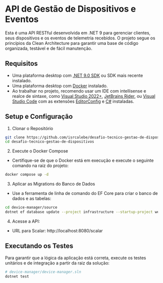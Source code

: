 # API de Gestão de Dispositivos e Eventos

Esta é uma API RESTful desenvolvida em .NET 9 para gerenciar clientes, seus dispositivos e os eventos de telemetria recebidos. O projeto segue os princípios da Clean Architecture para garantir uma base de código organizada, testável e de fácil manutenção.

## Requisitos

- Uma plataforma desktop com [.NET 9.0 SDK](https://dotnet.microsoft.com/download) ou SDK mais recente instalado.
- Uma plataforma desktop com [Docker](https://www.docker.com/) instalado.
- Ao trabalhar no projeto, recomendo usar um IDE com intellisense e realce de sintaxe, como [Visual Studio 2022+](https://visualstudio.microsoft.com/vs/), [JetBrains Rider](https://www.jetbrains.com/rider/), ou [Visual Studio Code](https://code.visualstudio.com/) com as extensões [EditorConfig](https://marketplace.visualstudio.com/items?itemName=EditorConfig.EditorConfig) e [C#](https://marketplace.visualstudio.com/items?itemName=ms-dotnettools.csdevkit) instaladas.

## Setup e Configuração

1. Clonar o Repositório
```bash
git clone https://github.com/isrcalebe/desafio-tecnico-gestao-de-dispositivos
cd desafio-tecnico-gestao-de-dispositivos
```

2. Execute o Docker Compose

- Certifique-se de que o Docker está em execução e execute o seguinte comando na raiz do projeto:

```bash
docker compose up -d
```

3. Aplicar as Migrations do Banco de Dados

- Use a ferramenta de linha de comando do EF Core para criar o banco de dados e as tabelas:

```bash
cd device-manager/source
dotnet ef database update --project infrastructure --startup-project webapi
```

4. Acesse a API:

- URL para Scalar: http://localhost:8080/scalar

## Executando os Testes

Para garantir que a lógica da aplicação está correta, execute os testes unitários e de integração a partir da raiz da solução:

```bash
# device-manager/device-manager.sln
dotnet test
```
